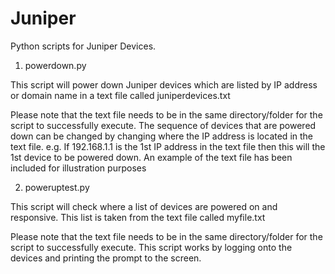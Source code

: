 # Juniper
Python scripts for Juniper Devices. 
1.  powerdown.py

This script will power down Juniper devices which are listed by IP address or domain name in a text file called juniperdevices.txt

Please note that the text file needs to be in the same directory/folder for the script to successfully execute.
The sequence of devices that are powered down can be changed by changing where the IP address is located in the text file.
e.g. If 192.168.1.1 is the 1st IP address in the text file then this will the 1st device to be powered down.
An example of the text file has been included for illustration purposes

2.  poweruptest.py

This script will check where a list of devices are powered on and responsive. This list is taken from the text file called myfile.txt

Please note that the text file needs to be in the same directory/folder for the script to successfully execute.
This script works by logging onto the devices and printing the prompt to the screen.
